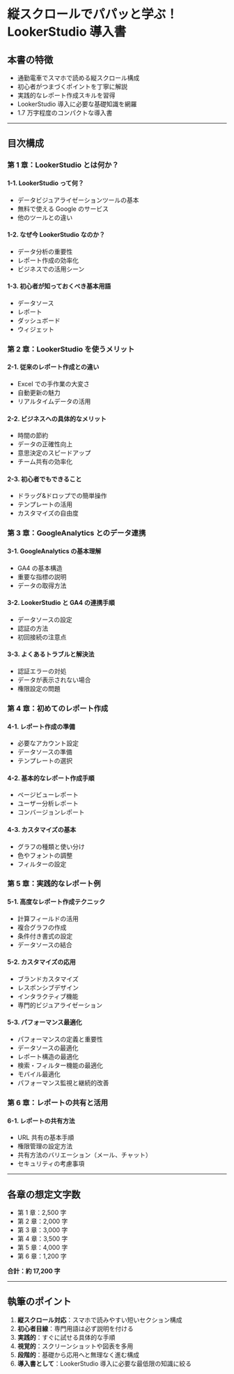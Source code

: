 # 縦スクロールでパパッと学ぶ！LookerStudio 導入書

## 本書の特徴

-   通勤電車でスマホで読める縦スクロール構成
-   初心者がつまづくポイントを丁寧に解説
-   実践的なレポート作成スキルを習得
-   LookerStudio 導入に必要な基礎知識を網羅
-   1.7 万字程度のコンパクトな導入書

---

## 目次構成

### 第 1 章：LookerStudio とは何か？

#### 1-1. LookerStudio って何？

-   データビジュアライゼーションツールの基本
-   無料で使える Google のサービス
-   他のツールとの違い

#### 1-2. なぜ今 LookerStudio なのか？

-   データ分析の重要性
-   レポート作成の効率化
-   ビジネスでの活用シーン

#### 1-3. 初心者が知っておくべき基本用語

-   データソース
-   レポート
-   ダッシュボード
-   ウィジェット

### 第 2 章：LookerStudio を使うメリット

#### 2-1. 従来のレポート作成との違い

-   Excel での手作業の大変さ
-   自動更新の魅力
-   リアルタイムデータの活用

#### 2-2. ビジネスへの具体的なメリット

-   時間の節約
-   データの正確性向上
-   意思決定のスピードアップ
-   チーム共有の効率化

#### 2-3. 初心者でもできること

-   ドラッグ&ドロップでの簡単操作
-   テンプレートの活用
-   カスタマイズの自由度

### 第 3 章：GoogleAnalytics とのデータ連携

#### 3-1. GoogleAnalytics の基本理解

-   GA4 の基本構造
-   重要な指標の説明
-   データの取得方法

#### 3-2. LookerStudio と GA4 の連携手順

-   データソースの設定
-   認証の方法
-   初回接続の注意点

#### 3-3. よくあるトラブルと解決法

-   認証エラーの対処
-   データが表示されない場合
-   権限設定の問題

### 第 4 章：初めてのレポート作成

#### 4-1. レポート作成の準備

-   必要なアカウント設定
-   データソースの準備
-   テンプレートの選択

#### 4-2. 基本的なレポート作成手順

-   ページビューレポート
-   ユーザー分析レポート
-   コンバージョンレポート

#### 4-3. カスタマイズの基本

-   グラフの種類と使い分け
-   色やフォントの調整
-   フィルターの設定

### 第 5 章：実践的なレポート例

#### 5-1. 高度なレポート作成テクニック

-   計算フィールドの活用
-   複合グラフの作成
-   条件付き書式の設定
-   データソースの結合

#### 5-2. カスタマイズの応用

-   ブランドカスタマイズ
-   レスポンシブデザイン
-   インタラクティブ機能
-   専門的ビジュアライゼーション

#### 5-3. パフォーマンス最適化

-   パフォーマンスの定義と重要性
-   データソースの最適化
-   レポート構造の最適化
-   検索・フィルター機能の最適化
-   モバイル最適化
-   パフォーマンス監視と継続的改善

### 第 6 章：レポートの共有と活用

#### 6-1. レポートの共有方法

-   URL 共有の基本手順
-   権限管理の設定方法
-   共有方法のバリエーション（メール、チャット）
-   セキュリティの考慮事項

---

## 各章の想定文字数

-   第 1 章：2,500 字
-   第 2 章：2,000 字
-   第 3 章：3,000 字
-   第 4 章：3,500 字
-   第 5 章：4,000 字
-   第 6 章：1,200 字

**合計：約 17,200 字**

---

## 執筆のポイント

1. **縦スクロール対応**：スマホで読みやすい短いセクション構成
2. **初心者目線**：専門用語は必ず説明を付ける
3. **実践的**：すぐに試せる具体的な手順
4. **視覚的**：スクリーンショットや図表を多用
5. **段階的**：基礎から応用へと無理なく進む構成
6. **導入書として**：LookerStudio 導入に必要な最低限の知識に絞る
